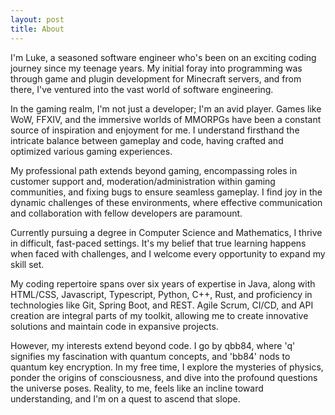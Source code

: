 ```yaml
---
layout: post
title: About
---
```


I'm Luke, a seasoned software engineer who's been on an exciting coding journey since my teenage years. My initial foray into programming was through game and plugin development for Minecraft servers, and from there, I've ventured into the vast world of software engineering.

In the gaming realm, I'm not just a developer; I'm an avid player. Games like WoW, FFXIV, and the immersive worlds of MMORPGs have been a constant source of inspiration and enjoyment for me. I understand firsthand the intricate balance between gameplay and code, having crafted and optimized various gaming experiences.

My professional path extends beyond gaming, encompassing roles in customer support and, moderation/administration within gaming communities, and fixing bugs to ensure seamless gameplay. I find joy in the dynamic challenges of these environments, where effective communication and collaboration with fellow developers are paramount.

Currently pursuing a degree in Computer Science and Mathematics, I thrive in difficult, fast-paced settings. It's my belief that true learning happens when faced with challenges, and I welcome every opportunity to expand my skill set.

My coding repertoire spans over six years of expertise in Java, along with HTML/CSS, Javascript, Typescript, Python, C++, Rust, and proficiency in technologies like Git, Spring Boot, and REST. Agile Scrum, CI/CD, and API creation are integral parts of my toolkit, allowing me to create innovative solutions and maintain code in expansive projects.

However, my interests extend beyond code. I go by qbb84, where 'q' signifies my fascination with quantum concepts, and 'bb84' nods to quantum key encryption. In my free time, I explore the mysteries of physics, ponder the origins of consciousness, and dive into the profound questions the universe poses. Reality, to me, feels like an incline toward understanding, and I'm on a quest to ascend that slope.
